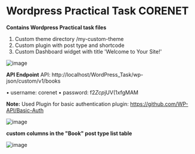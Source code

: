# Wordpress Practical Task CORENET

****Contains Wordpress Practical task files****

1. Custom theme directory /my-custom-theme
2. Custom plugin with post type and shortcode
3. Custom Dashboard widget with title 'Welcome to Your Site!'

![image](https://github.com/Nilam-Vasava-98/WordPress/assets/173685480/592d44f3-7375-4b64-a9d9-788079bf051d)



**API Endpoint**
API: http://localhost/WordPress_Task/wp-json/custom/v1/books

•	username: corenet
•	password: f2*Zcp*jUV(1xfgMAM


**Note:**
Used Plugin for basic authentication 
plugin: https://github.com/WP-API/Basic-Auth


![image](https://github.com/Nilam-Vasava-98/WordPress/assets/173685480/6ee47c5e-c6e1-4352-b630-d6ed1f173e0a)

**custom columns in the "Book" post type list table**

![image](https://github.com/Nilam-Vasava-98/WordPress/assets/173685480/5d1f9c92-6d19-4773-9e4e-0783b06214c4)

